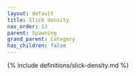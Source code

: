 ```yaml
---
layout: default
title: Slick density
nav_order: 13
parent: Spawning
grand_parent: Category
has_children: false
---
```

{% include definitions/slick-density.md %}
